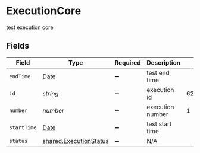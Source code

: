 # ExecutionCore

test execution core


## Fields

| Field                                                                                         | Type                                                                                          | Required                                                                                      | Description                                                                                   | Example                                                                                       |
| --------------------------------------------------------------------------------------------- | --------------------------------------------------------------------------------------------- | --------------------------------------------------------------------------------------------- | --------------------------------------------------------------------------------------------- | --------------------------------------------------------------------------------------------- |
| `endTime`                                                                                     | [Date](https://developer.mozilla.org/en-US/docs/Web/JavaScript/Reference/Global_Objects/Date) | :heavy_minus_sign:                                                                            | test end time                                                                                 |                                                                                               |
| `id`                                                                                          | *string*                                                                                      | :heavy_minus_sign:                                                                            | execution id                                                                                  | 62f395e004109209b50edfc4                                                                      |
| `number`                                                                                      | *number*                                                                                      | :heavy_minus_sign:                                                                            | execution number                                                                              | 1                                                                                             |
| `startTime`                                                                                   | [Date](https://developer.mozilla.org/en-US/docs/Web/JavaScript/Reference/Global_Objects/Date) | :heavy_minus_sign:                                                                            | test start time                                                                               |                                                                                               |
| `status`                                                                                      | [shared.ExecutionStatus](../../../sdk/models/shared/executionstatus.md)                       | :heavy_minus_sign:                                                                            | N/A                                                                                           |                                                                                               |